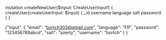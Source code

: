 mutation createNewUser($input: CreateUserInput!) {
  createUser(createUserInput: $input) {
    _id
    username
    language
    salt
    password
  }
}

{"input" :{
  "email": "bortch303@gmail.com",
  "language": "FR",
  "password": "123456789abcd",
  "salt": "azerty",
  "username": "bortch"
}
}
